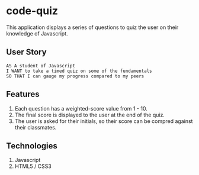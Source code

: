 # code-quiz
This application displays a series of questions to quiz the user on their knowledge of Javascript.

## User Story

```
AS A student of Javascript
I WANT to take a timed quiz on some of the fundamentals
SO THAT I can gauge my progress compared to my peers
```

## Features

1.  Each question has a weighted-score value from 1 - 10.  
2.  The final score is displayed to the user at the end of the quiz.
3.  The user is asked for their initials, so their score can be compred against their classmates.

## Technologies
1.  Javascript
2.  HTML5 / CSS3
